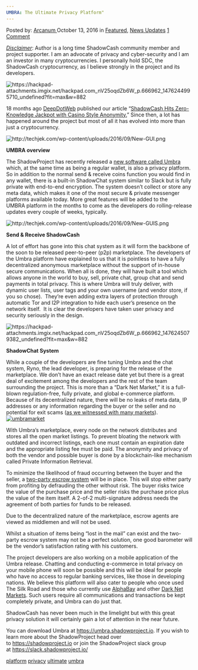 ```yaml
---
UMBRA: The Ultimate Privacy Platform"
---
```

<article class="post-listing post-15804 post type-post status-publish format-standard has-post-thumbnail hentry  tag-platform tag-privacy tag-ultimate tag-umbra">
    <div class="post-inner">
        <span>Posted by: <a href="https://www.deepdotweb.com/author/arcanum/" title="">Arcanum </a></span>
    <span>October 13, 2016</span>
    <span>in <a href="https://www.deepdotweb.com/category/deepdot-news/" rel="category tag">Featured</a>, <a href="https://www.deepdotweb.com/category/news-updates/" rel="category tag">News Updates</a></span>
    <span><a href="https://www.deepdotweb.com/2016/10/13/umbra-ultimate-privacy-platform/#comments">1 Comment</a></span>
    </p>
    <div class="clear"></div>
    <div class="entry">
    <p><em><span style="text-decoration: underline;">Disclaimer</span></em>: Author is a long time ShadowCash community member and project supporter. I am an advocate of privacy and cyber-security and I am an investor in many cryptocurrencies. I personally hold SDC, the ShadowCash cryptocurrency, as I believe strongly in the project and its developers.</p>
    <p><img class="wp-image-15805 aligncenter" src="/imgs/2016/10/https-hackpad-attachments-imgix-net-hackpad-com_.png" alt="https://hackpad-attachments.imgix.net/hackpad.com_nV25oqdZb6W_p.666962_1476244995710_undefined?fit=max&amp;w=882" width="635" height="319" srcset="/imgs/2016/10/https-hackpad-attachments-imgix-net-hackpad-com_.png 882w, /imgs/2016/10/https-hackpad-attachments-imgix-net-hackpad-com_-300x151.png 300w, /imgs/2016/10/https-hackpad-attachments-imgix-net-hackpad-com_-660x330.png 660w" sizes="(max-width: 635px) 100vw, 635px"/></p>
    <p>18 months ago <a href="https://www.deepdotweb.com">DeepDotWeb</a> published our article “<a href="https://www.deepdotweb.com/2015/01/28/shadowcash-zero-knowledge-anonymity/">ShadowCash Hits Zero-Knowledge Jackpot with Casino Style Anonymity.</a>&#8221; Since then, a lot has happened around the project but most of all it has evolved into more than just a cryptocurrency.</p>
    <p><img class="wp-image-15806 aligncenter" src="/imgs/2016/10/http-techjek-com-wp-content-uploads-2016-09-new-.png" alt="http://techjek.com/wp-content/uploads/2016/09/New-GUI.png" width="910" height="533" srcset="/imgs/2016/10/http-techjek-com-wp-content-uploads-2016-09-new-.png 1200w, /imgs/2016/10/http-techjek-com-wp-content-uploads-2016-09-new--300x176.png 300w, /imgs/2016/10/http-techjek-com-wp-content-uploads-2016-09-new--1024x600.png 1024w" sizes="(max-width: 910px) 100vw, 910px"/></p>
    <p><strong>UMBRA overview</strong></p>
    <p>The ShadowProject has recently released a <a href="https://umbra.shadowproject.io/">new software called Umbra</a> which, at the same time as being a regular wallet, is also a privacy platform. So in addition to the normal send &amp; receive coins function you would find in any wallet, there is a built-in ShadowChat system similar to Slack but is fully private with end-to-end encryption. The system doesn’t collect or store any meta data, which makes it one of the most secure &amp; private messenger platforms available today. More great features will be added to the UMBRA platform in the months to come as the developers do rolling-release updates every couple of weeks, typically.</p>
    <p><img class="wp-image-15807 aligncenter" src="/imgs/2016/10/http-techjek-com-wp-content-uploads-2016-09-new-1-1.png" alt="http://techjek.com/wp-content/uploads/2016/09/New-GUIS.png" width="840" height="492" srcset="/imgs/2016/10/http-techjek-com-wp-content-uploads-2016-09-new-1-1.png 1200w, /imgs/2016/10/http-techjek-com-wp-content-uploads-2016-09-new-1-1-300x176.png 300w, /imgs/2016/10/http-techjek-com-wp-content-uploads-2016-09-new-1-1-1024x600.png 1024w" sizes="(max-width: 840px) 100vw, 840px"/></p>
    <p><strong>Send &amp; Receive ShadowCash</strong></p>
    <p>A lot of effort has gone into this chat system as it will form the backbone of the soon to be released peer-to-peer (p2p) marketplace. The developers of the Umbra platform have explained to us that it is pointless to have a fully decentralized anonymous marketplace without the support of in-house secure communications. When all is done, they will have built a tool which allows anyone in the world to buy, sell, private chat, group chat and send payments in total privacy. This is where Umbra will truly deliver, with dynamic user lists, user tags and your own username (and vendor store, if you so chose).  They&#8217;re even adding extra layers of protection through automatic Tor and I2P integration to hide each user&#8217;s presence on the network itself.  It is clear the developers have taken user privacy and security seriously in the design.</p>
    <p><img class="wp-image-15808 aligncenter" src="/imgs/2016/10/https-hackpad-attachments-imgix-net-hackpad-com_-1.png" alt="https://hackpad-attachments.imgix.net/hackpad.com_nV25oqdZb6W_p.666962_1476245079382_undefined?fit=max&amp;w=882" srcset="/imgs/2016/10/https-hackpad-attachments-imgix-net-hackpad-com_-1.png 882w, /imgs/2016/10/https-hackpad-attachments-imgix-net-hackpad-com_-1-300x169.png 300w" sizes="(max-width: 882px) 100vw, 882px"/></p>
    <p><strong>ShadowChat System</strong></p>
    <p>While a couple of the developers are fine tuning Umbra and the chat system, Ryno, the lead developer, is preparing for the release of the marketplace. We don’t have an exact release date yet but there is a great deal of excitement among the developers and the rest of the team surrounding the project. This is more than a “Dark Net Market,” it is a full-blown regulation-free, fully private, and global e-commerce platform. Because of its decentralized nature, there will be no leaks of meta data, IP addresses or any information regarding the buyer or the seller and no potential for exit scams (<a href="https://www.deepdotweb.com/marketplace-directory/categories/dead-scam">as we witnessed with many markets</a>).<a href="/imgs/2016/10/umbramarket.jpg"><img class="aligncenter size-full wp-image-15846" src="/imgs/2016/10/umbramarket.jpg" alt="umbramarket" width="882" height="512" srcset="/imgs/2016/10/umbramarket.jpg 882w, /imgs/2016/10/umbramarket-300x174.jpg 300w" sizes="(max-width: 882px) 100vw, 882px"/></a></p>
    <p>With Umbra&#8217;s marketplace, every node on the network distributes and stores all the open market listings. To prevent bloating the network with outdated and incorrect listings, each one must contain an expiration date and the appropriate listing fee must be paid. The anonymity and privacy of both the vendor and possible buyer is done by a blockchain-like mechanism called Private Information Retrieval.</p>
    <p>To minimize the likelihood of fraud occurring between the buyer and the seller, a <a href="https://en.wikipedia.org/wiki/Shadow_(software)">two-party escrow system</a> will be in place. This will stop either party from profiting by defrauding the other without risk. The buyer risks twice the value of the purchase price and the seller risks the purchase price plus the value of the item itself. A 2-of-2 multi-signature address needs the agreement of both parties for funds to be released.</p>
    <p>Due to the decentralized nature of the marketplace, escrow agents are viewed as middlemen and will not be used.</p>
    <p>Whilst a situation of items being “lost in the mail” can exist and the two-party escrow system may not be a perfect solution, one good barometer will be the vendor’s satisfaction rating with his customers.</p>
    <p>The project developers are also working on a mobile application of the Umbra release. Chatting and conducting e-commerce in total privacy on your mobile phone will soon be possible and this will be ideal for people who have no access to regular banking services, like those in developing nations. We believe this platform will also cater to people who once used The Silk Road and those who currently use <a href="http://www.deepdotweb.com/marketplace-directory/listing/alphabay/">AlphaBay</a> and other <a href="http://www.deepdotweb.com/dark-net-market-comparison-chart/">Dark Net Markets</a>. Such users require all communications and transactions be kept completely private, and Umbra can do just that.</p>
    <p>ShadowCash has never been much in the limelight but with this great privacy solution it will certainly gain a lot of attention in the near future.</p>
    <p>You can download Umbra at <a href="https://umbra.shadowproject.io/">https://</a><a href="https://umbra.shadowproject.io/">u</a><a href="https://umbra.shadowproject.io/">m</a><a href="https://umbra.shadowproject.io/">b</a><a href="https://umbra.shadowproject.io/">r</a><a href="https://umbra.shadowproject.io/">a</a><a href="https://umbra.shadowproject.io/">.</a><a href="https://umbra.shadowproject.io/">s</a><a href="https://umbra.shadowproject.io/">h</a><a href="https://umbra.shadowproject.io/">a</a><a href="https://umbra.shadowproject.io/">d</a><a href="https://umbra.shadowproject.io/">o</a><a href="https://umbra.shadowproject.io/">w</a><a href="https://umbra.shadowproject.io/">p</a><a href="https://umbra.shadowproject.io/">r</a><a href="https://umbra.shadowproject.io/">o</a><a href="https://umbra.shadowproject.io/">j</a><a href="https://umbra.shadowproject.io/">e</a><a href="https://umbra.shadowproject.io/">c</a><a href="https://umbra.shadowproject.io/">t.</a><a href="https://umbra.shadowproject.io/">i</a><a href="https://umbra.shadowproject.io/">o</a>. If you wish to learn more about the ShadowProject head over to <a href="https://shadowproject.io/">https://s</a><a href="https://shadowproject.io/">h</a><a href="https://shadowproject.io/">a</a><a href="https://shadowproject.io/">d</a><a href="https://shadowproject.io/">o</a><a href="https://shadowproject.io/">w</a><a href="https://shadowproject.io/">p</a><a href="https://shadowproject.io/">r</a><a href="https://shadowproject.io/">o</a><a href="https://shadowproject.io/">j</a><a href="https://shadowproject.io/">e</a><a href="https://shadowproject.io/">c</a><a href="https://shadowproject.io/">t.i</a><a href="https://shadowproject.io/">o</a> or join the ShadowProject slack group at <a href="https://slack.shadowproject.io/">https://slack.shadowproject.io/</a></p>
    </div>
    <a href="https://www.deepdotweb.com/tag/platform/" rel="tag">platform</a> <a href="https://www.deepdotweb.com/tag/privacy/" rel="tag">privacy</a> <a href="https://www.deepdotweb.com/tag/ultimate/" rel="tag">ultimate</a> <a href="https://www.deepdotweb.com/tag/umbra/" rel="tag">umbra</a></span> <span style="display:none" class="updated">2016-10-13</span>
    <div style="display:none" class="vcard author" itemprop="author" itemscope itemtype="http://schema.org/Person"><strong class="fn" itemprop="name"><a href="https://www.deepdotweb.com/author/arcanum/" title="Posts by Arcanum" rel="author">Arcanum</a></strong></div>
    
